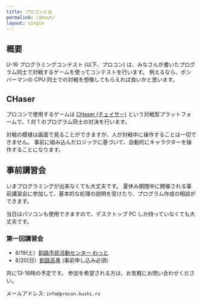 ```yaml
---
title: プロコンとは
permalink: /about/
layout: single
---
```


## 概要

U-16 プログラミングコンテスト (以下、プロコン) は、みなさんが書いたプログラム同士で対戦するゲームを使ってコンテストを行います。
例えるなら、ボンバーマンの CPU 同士での対戦を想像してもらえれば良いかと思います。


## CHaser

プロコンで使用するゲームは [CHaser (チェイサー)](http://www.zenjouken.com/?page_id=517) という対戦型プラットフォームで、1 対 1 のプログラム同士の対決を行います。

対戦の模様は画面で見ることができますが、人が対戦中に操作することは一切できません。
事前に組み込んだロジックに基づいて、自動的にキャラクターを操作することになります。


## 事前講習会

いまプログラミングが出来なくても大丈夫です。
夏休み期間中に開催される事前講習会に参加して、基本的な処理の説明を受けたり、プログラム作成の相談ができます。

当日はパソコンも使用できますので、デスクトップ PC しか持っていなくても大丈夫です。


### 第一回講習会

* 8/19(土）[釧路市民活動センター わっと](http://www.946wat.jp)
* 8/20(日）[釧路高専](https://www.kushiro-ct.ac.jp) (事前申し込み必須)

共に13-16時の予定です。
参加を希望される方は、お気軽にお問い合わせください。

メールアドレス: `info@procon.kushi.ro`

